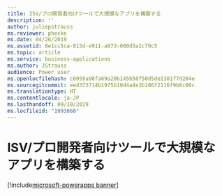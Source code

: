 ```yaml
---
title: ISV/プロ開発者向けツールで大規模なアプリを構築する
description: ''
author: juliepstrauss
ms.reviewer: phecke
ms.date: 04/26/2019
ms.assetid: 8e1cc5ca-815d-e911-a973-000d3a1c79c5
ms.topic: article
ms.service: business-applications
ms.author: JStrauss
audience: Power user
ms.openlocfilehash: c0959a98fa69a20b145b50f50d5de1301f7d204e
ms.sourcegitcommit: eed373714b1975b10d4a4e3b186f2116f9b6c06c
ms.translationtype: HT
ms.contentlocale: ja-JP
ms.lasthandoff: 09/10/2019
ms.locfileid: "1993868"
---
```

# <a name="build-apps-at-scale-with-isv-pro-dev-tooling"></a>ISV/プロ開発者向けツールで大規模なアプリを構築する

[!include[microsoft-powerapps banner](../includes/microsoft-powerapps.md)]


